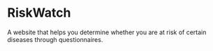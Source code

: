 # RiskWatch

A website that helps you determine whether you are at risk of certain diseases through questionnaires. 


